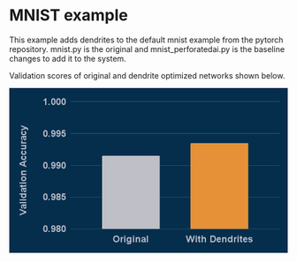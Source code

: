 # MNIST example

This example adds dendrites to the default mnist example from the pytorch repository.  mnist.py is the original and mnist_perforatedai.py is the baseline changes to add it to the system.

Validation scores of original and dendrite optimized networks shown below.

!["Example Output](exampleOutput.png "Example Output")
